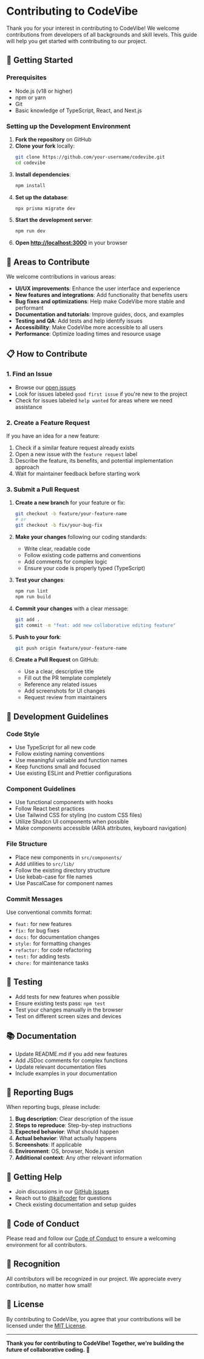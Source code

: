 # Contributing to CodeVibe

Thank you for your interest in contributing to CodeVibe! We welcome contributions from developers of all backgrounds and skill levels. This guide will help you get started with contributing to our project.

## 🚀 Getting Started

### Prerequisites

- Node.js (v18 or higher)
- npm or yarn
- Git
- Basic knowledge of TypeScript, React, and Next.js

### Setting up the Development Environment

1. **Fork the repository** on GitHub
2. **Clone your fork** locally:
   ```bash
   git clone https://github.com/your-username/codevibe.git
   cd codevibe
   ```
3. **Install dependencies**:
   ```bash
   npm install
   ```
4. **Set up the database**:
   ```bash
   npx prisma migrate dev
   ```
5. **Start the development server**:
   ```bash
   npm run dev
   ```
6. **Open [http://localhost:3000](http://localhost:3000)** in your browser

## 🎯 Areas to Contribute

We welcome contributions in various areas:

- **UI/UX improvements**: Enhance the user interface and experience
- **New features and integrations**: Add functionality that benefits users
- **Bug fixes and optimizations**: Help make CodeVibe more stable and performant
- **Documentation and tutorials**: Improve guides, docs, and examples
- **Testing and QA**: Add tests and help identify issues
- **Accessibility**: Make CodeVibe more accessible to all users
- **Performance**: Optimize loading times and resource usage

## 📋 How to Contribute

### 1. Find an Issue

- Browse our [open issues](https://github.com/kaifcoder/codevibe/issues)
- Look for issues labeled `good first issue` if you're new to the project
- Check for issues labeled `help wanted` for areas where we need assistance

### 2. Create a Feature Request

If you have an idea for a new feature:

1. Check if a similar feature request already exists
2. Open a new issue with the `feature request` label
3. Describe the feature, its benefits, and potential implementation approach
4. Wait for maintainer feedback before starting work

### 3. Submit a Pull Request

1. **Create a new branch** for your feature or fix:
   ```bash
   git checkout -b feature/your-feature-name
   # or
   git checkout -b fix/your-bug-fix
   ```

2. **Make your changes** following our coding standards:
   - Write clear, readable code
   - Follow existing code patterns and conventions
   - Add comments for complex logic
   - Ensure your code is properly typed (TypeScript)

3. **Test your changes**:
   ```bash
   npm run lint
   npm run build
   ```

4. **Commit your changes** with a clear message:
   ```bash
   git add .
   git commit -m "feat: add new collaborative editing feature"
   ```

5. **Push to your fork**:
   ```bash
   git push origin feature/your-feature-name
   ```

6. **Create a Pull Request** on GitHub:
   - Use a clear, descriptive title
   - Fill out the PR template completely
   - Reference any related issues
   - Add screenshots for UI changes
   - Request review from maintainers

## 🔧 Development Guidelines

### Code Style

- Use TypeScript for all new code
- Follow existing naming conventions
- Use meaningful variable and function names
- Keep functions small and focused
- Use existing ESLint and Prettier configurations

### Component Guidelines

- Use functional components with hooks
- Follow React best practices
- Use Tailwind CSS for styling (no custom CSS files)
- Utilize Shadcn UI components when possible
- Make components accessible (ARIA attributes, keyboard navigation)

### File Structure

- Place new components in `src/components/`
- Add utilities to `src/lib/`
- Follow the existing directory structure
- Use kebab-case for file names
- Use PascalCase for component names

### Commit Messages

Use conventional commits format:
- `feat:` for new features
- `fix:` for bug fixes
- `docs:` for documentation changes
- `style:` for formatting changes
- `refactor:` for code refactoring
- `test:` for adding tests
- `chore:` for maintenance tasks

## 🧪 Testing

- Add tests for new features when possible
- Ensure existing tests pass: `npm test`
- Test your changes manually in the browser
- Test on different screen sizes and devices

## 📚 Documentation

- Update README.md if you add new features
- Add JSDoc comments for complex functions
- Update relevant documentation files
- Include examples in your documentation

## 🐛 Reporting Bugs

When reporting bugs, please include:

1. **Bug description**: Clear description of the issue
2. **Steps to reproduce**: Step-by-step instructions
3. **Expected behavior**: What should happen
4. **Actual behavior**: What actually happens
5. **Screenshots**: If applicable
6. **Environment**: OS, browser, Node.js version
7. **Additional context**: Any other relevant information

## 💬 Getting Help

- Join discussions in our [GitHub issues](https://github.com/kaifcoder/codevibe/issues)
- Reach out to [@kaifcoder](https://github.com/kaifcoder) for questions
- Check existing documentation and setup guides

## 📜 Code of Conduct

Please read and follow our [Code of Conduct](CODE_OF_CONDUCT.md) to ensure a welcoming environment for all contributors.

## 🙏 Recognition

All contributors will be recognized in our project. We appreciate every contribution, no matter how small!

## 📄 License

By contributing to CodeVibe, you agree that your contributions will be licensed under the [MIT License](LICENSE).

---

**Thank you for contributing to CodeVibe! Together, we're building the future of collaborative coding.** 🎉
